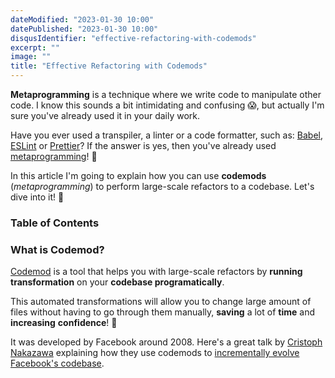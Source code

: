 ```yaml
---
dateModified: "2023-01-30 10:00"
datePublished: "2023-01-30 10:00"
disqusIdentifier: "effective-refactoring-with-codemods"
excerpt: ""
image: ""
title: "Effective Refactoring with Codemods"
---
```


**Metaprogramming** is a technique where we write code to manipulate other code. I know this sounds a bit intimidating and confusing 😱, but actually I'm sure you've already used it in your daily work.

Have you ever used a transpiler, a linter or a code formatter, such as: [Babel](http://babeljs.io), [ESLint](http://eslint.org) or [Prettier](http://prettier.io)? If the answer is yes, then you've already used [metaprogramming](https://en.wikipedia.org/wiki/Metaprogramming)! 👏

In this article I'm going to explain how you can use **codemods** (_metaprogramming_) to perform large-scale refactors to a codebase. Let's dive into it! 🤿

### Table of Contents

### What is Codemod?

[Codemod](https://github.com/facebookarchive/codemod) is a tool that helps you with large-scale refactors by **running transformation** on your **codebase programatically**. 

This automated transformations will allow you to change large amount of files without having to go through them manually, **saving** a lot of **time** and **increasing** **confidence**! 🙌

It was developed by Facebook around 2008. Here's a great talk by [Cristoph Nakazawa](https://twitter.com/cpojer) explaining how they use codemods to [incrementally evolve Facebook's codebase](https://www.youtube.com/watch?v=d0pOgY8__JM).
